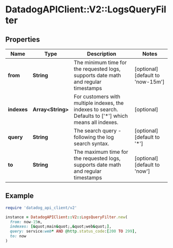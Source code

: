 # DatadogAPIClient::V2::LogsQueryFilter

## Properties

| Name        | Type                    | Description                                                                                                    | Notes                                    |
| ----------- | ----------------------- | -------------------------------------------------------------------------------------------------------------- | ---------------------------------------- |
| **from**    | **String**              | The minimum time for the requested logs, supports date math and regular timestamps                             | [optional][default to &#39;now-15m&#39;] |
| **indexes** | **Array&lt;String&gt;** | For customers with multiple indexes, the indexes to search. Defaults to [&#39;*&#39;] which means all indexes. | [optional]                               |
| **query**   | **String**              | The search query - following the log search syntax.                                                            | [optional][default to &#39;*&#39;]       |
| **to**      | **String**              | The maximum time for the requested logs, supports date math and regular timestamps                             | [optional][default to &#39;now&#39;]     |

## Example

```ruby
require 'datadog_api_client/v2'

instance = DatadogAPIClient::V2::LogsQueryFilter.new(
  from: now-15m,
  indexes: [&quot;main&quot;,&quot;web&quot;],
  query: service:web* AND @http.status_code:[200 TO 299],
  to: now
)
```
